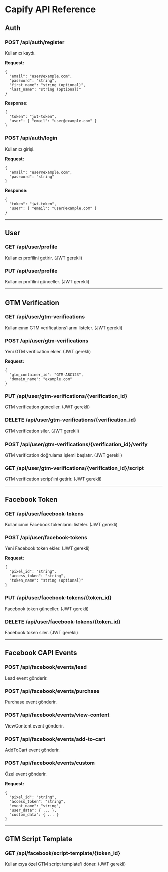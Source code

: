 # Capify API Reference

## Auth

### POST /api/auth/register
Kullanıcı kaydı.

**Request:**
```
{
  "email": "user@example.com",
  "password": "string",
  "first_name": "string (optional)",
  "last_name": "string (optional)"
}
```
**Response:**
```
{
  "token": "jwt-token",
  "user": { "email": "user@example.com" }
}
```

### POST /api/auth/login
Kullanıcı girişi.

**Request:**
```
{
  "email": "user@example.com",
  "password": "string"
}
```
**Response:**
```
{
  "token": "jwt-token",
  "user": { "email": "user@example.com" }
}
```

---

## User

### GET /api/user/profile
Kullanıcı profilini getirir. (JWT gerekli)

### PUT /api/user/profile
Kullanıcı profilini günceller. (JWT gerekli)

---

## GTM Verification

### GET /api/user/gtm-verifications
Kullanıcının GTM verifications'larını listeler. (JWT gerekli)

### POST /api/user/gtm-verifications
Yeni GTM verification ekler. (JWT gerekli)

**Request:**
```
{
  "gtm_container_id": "GTM-ABC123",
  "domain_name": "example.com"
}
```

### PUT /api/user/gtm-verifications/{verification_id}
GTM verification günceller. (JWT gerekli)

### DELETE /api/user/gtm-verifications/{verification_id}
GTM verification siler. (JWT gerekli)

### POST /api/user/gtm-verifications/{verification_id}/verify
GTM verification doğrulama işlemi başlatır. (JWT gerekli)

### GET /api/user/gtm-verifications/{verification_id}/script
GTM verification script'ini getirir. (JWT gerekli)

---

## Facebook Token

### GET /api/user/facebook-tokens
Kullanıcının Facebook tokenlarını listeler. (JWT gerekli)

### POST /api/user/facebook-tokens
Yeni Facebook token ekler. (JWT gerekli)

**Request:**
```
{
  "pixel_id": "string",
  "access_token": "string",
  "token_name": "string (optional)"
}
```

### PUT /api/user/facebook-tokens/{token_id}
Facebook token günceller. (JWT gerekli)

### DELETE /api/user/facebook-tokens/{token_id}
Facebook token siler. (JWT gerekli)

---

## Facebook CAPI Events

### POST /api/facebook/events/lead
Lead event gönderir.

### POST /api/facebook/events/purchase
Purchase event gönderir.

### POST /api/facebook/events/view-content
ViewContent event gönderir.

### POST /api/facebook/events/add-to-cart
AddToCart event gönderir.

### POST /api/facebook/events/custom
Özel event gönderir.

**Request:**
```
{
  "pixel_id": "string",
  "access_token": "string",
  "event_name": "string",
  "user_data": { ... },
  "custom_data": { ... }
}
```

---

## GTM Script Template

### GET /api/facebook/script-template/{token_id}
Kullanıcıya özel GTM script template'i döner. (JWT gerekli) 